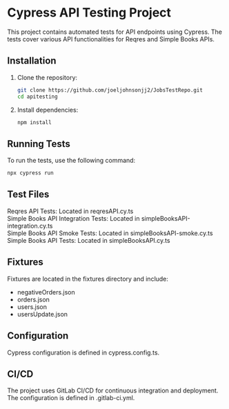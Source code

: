 # Cypress API Testing Project
This project contains automated tests for API endpoints using Cypress. The tests cover various API functionalities for Reqres and Simple Books APIs.

## Installation
1. Clone the repository:
    ```sh
    git clone https://github.com/joeljohnsonjj2/JobsTestRepo.git
    cd apitesting
    ```
2. Install dependencies:
    ```sh
    npm install
    ```

## Running Tests
To run the tests, use the following command:
```sh
npx cypress run 
```

## Test Files
Reqres API Tests: Located in reqresAPI.cy.ts <br />
Simple Books API Integration Tests: Located in simpleBooksAPI-integration.cy.ts <br />
Simple Books API Smoke Tests: Located in simpleBooksAPI-smoke.cy.ts <br />
Simple Books API Tests: Located in simpleBooksAPI.cy.ts <br />

## Fixtures
Fixtures are located in the fixtures directory and include:
* negativeOrders.json
* orders.json
* users.json
* usersUpdate.json

## Configuration
Cypress configuration is defined in cypress.config.ts.

## CI/CD
The project uses GitLab CI/CD for continuous integration and deployment. The configuration is defined in .gitlab-ci.yml.
